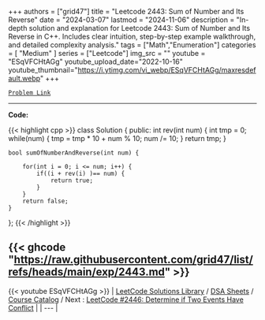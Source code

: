 
+++
authors = ["grid47"]
title = "Leetcode 2443: Sum of Number and Its Reverse"
date = "2024-03-07"
lastmod = "2024-11-06"
description = "In-depth solution and explanation for Leetcode 2443: Sum of Number and Its Reverse in C++. Includes clear intuition, step-by-step example walkthrough, and detailed complexity analysis."
tags = ["Math","Enumeration"]
categories = [
    "Medium"
]
series = ["Leetcode"]
img_src = ""
youtube = "ESqVFCHtAGg"
youtube_upload_date="2022-10-16"
youtube_thumbnail="https://i.ytimg.com/vi_webp/ESqVFCHtAGg/maxresdefault.webp"
+++



[`Problem Link`](https://leetcode.com/problems/sum-of-number-and-its-reverse/description/)

---
**Code:**

{{< highlight cpp >}}
class Solution {
public:
    int rev(int num) {
        int tmp = 0;
        while(num) {
            tmp = tmp * 10 + num % 10;
            num /= 10;
        }
        return tmp;
    }
    
    bool sumOfNumberAndReverse(int num) {
        
        for(int i = 0; i <= num; i++) {
            if((i + rev(i) )== num) {
                return true;
            }
        }
        return false;
    }
};
{{< /highlight >}}

{{< ghcode "https://raw.githubusercontent.com/grid47/list/refs/heads/main/exp/2443.md" >}}
---
{{< youtube ESqVFCHtAGg >}}
| [LeetCode Solutions Library](https://grid47.xyz/leetcode/) / [DSA Sheets](https://grid47.xyz/sheets/) / [Course Catalog](https://grid47.xyz/courses/) / Next : [LeetCode #2446: Determine if Two Events Have Conflict](https://grid47.xyz/leetcode/solution-2446-determine-if-two-events-have-conflict/) |
| --- |

